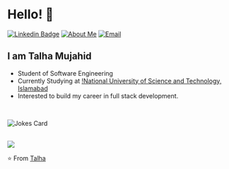 # Hello! 👋
[![Linkedin Badge](https://img.shields.io/badge/LinkedIn-htmujahid-gray?labelColor=blue&style=flat-rounded&logo=Linkedin&logoColor=white&link=https://www.linkedin.com/in/htmujahid/)](https://www.linkedin.com/in/htmujahid/)
[![About Me](https://img.shields.io/badge/Github-htmujahid-gray?labelColor=black&style=flat-rounded&logo=Github&logoColor=white&link=https://htmujahid.github.io/)](https://htmujahid.github.io/)
[![Email](https://img.shields.io/badge/Gmail-htmujahid-gray?labelColor=d44638&style=flat-rounded&logo=gmail&logoColor=white&link=mailto:htmujahid@gmail.com)](mailto:htmujahid@gmail.com)

## I am Talha Mujahid
- Student of Software Engineering 
- Currently Studying at [!National University of Science and Technology, Islamabad](https://nust.edu.pk) 
- Interested to build my career in full stack development.
<br>

![Jokes Card](https://readme-jokes.vercel.app/api)

<br>
<img src="https://github-readme-stats.vercel.app/api?username=htmujahid&show_icons=true">

⭐️ From [Talha](https://github.com/htmujahid)

